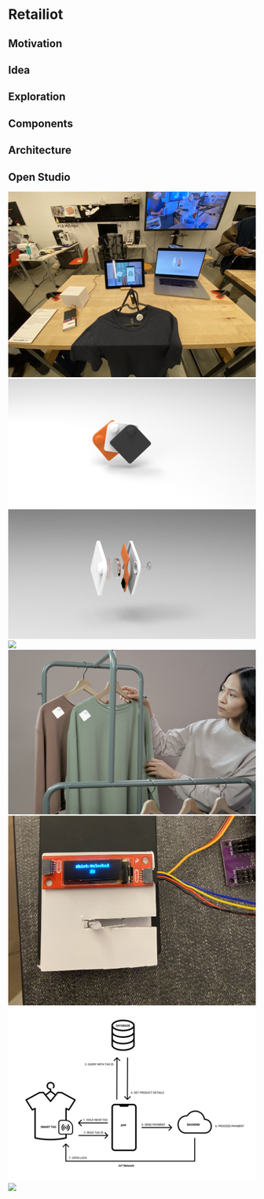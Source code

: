 # Retailiot

## Motivation

## Idea

## Exploration

## Components

## Architecture

## Open Studio

<img src="./images/open_studio.jpg">
<img src="./images/render1.png">
<img src="./images/render2.png">
<img src="./images/poster1.png">
<img src="./images/poster2.png">
<img src="./images/proto.jpg">
<img src="./images/diagram.jpg">
<img src="./images/prototype.gif">
